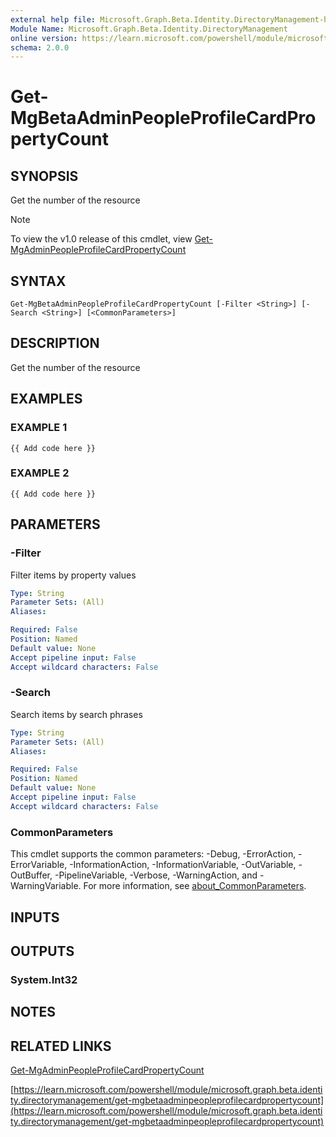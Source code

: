 ```yaml
---
external help file: Microsoft.Graph.Beta.Identity.DirectoryManagement-help.xml
Module Name: Microsoft.Graph.Beta.Identity.DirectoryManagement
online version: https://learn.microsoft.com/powershell/module/microsoft.graph.beta.identity.directorymanagement/get-mgbetaadminpeopleprofilecardpropertycount
schema: 2.0.0
---
```


# Get-MgBetaAdminPeopleProfileCardPropertyCount

## SYNOPSIS
Get the number of the resource

> [!NOTE]
> To view the v1.0 release of this cmdlet, view [Get-MgAdminPeopleProfileCardPropertyCount](/powershell/module/Microsoft.Graph.Identity.DirectoryManagement/Get-MgAdminPeopleProfileCardPropertyCount?view=graph-powershell-1.0)

## SYNTAX

```
Get-MgBetaAdminPeopleProfileCardPropertyCount [-Filter <String>] [-Search <String>] [<CommonParameters>]
```

## DESCRIPTION
Get the number of the resource

## EXAMPLES

### EXAMPLE 1
```
{{ Add code here }}
```

### EXAMPLE 2
```
{{ Add code here }}
```

## PARAMETERS

### -Filter
Filter items by property values

```yaml
Type: String
Parameter Sets: (All)
Aliases:

Required: False
Position: Named
Default value: None
Accept pipeline input: False
Accept wildcard characters: False
```

### -Search
Search items by search phrases

```yaml
Type: String
Parameter Sets: (All)
Aliases:

Required: False
Position: Named
Default value: None
Accept pipeline input: False
Accept wildcard characters: False
```

### CommonParameters
This cmdlet supports the common parameters: -Debug, -ErrorAction, -ErrorVariable, -InformationAction, -InformationVariable, -OutVariable, -OutBuffer, -PipelineVariable, -Verbose, -WarningAction, and -WarningVariable. For more information, see [about_CommonParameters](http://go.microsoft.com/fwlink/?LinkID=113216).

## INPUTS

## OUTPUTS

### System.Int32
## NOTES

## RELATED LINKS
[Get-MgAdminPeopleProfileCardPropertyCount](/powershell/module/Microsoft.Graph.Identity.DirectoryManagement/Get-MgAdminPeopleProfileCardPropertyCount?view=graph-powershell-1.0)

[https://learn.microsoft.com/powershell/module/microsoft.graph.beta.identity.directorymanagement/get-mgbetaadminpeopleprofilecardpropertycount](https://learn.microsoft.com/powershell/module/microsoft.graph.beta.identity.directorymanagement/get-mgbetaadminpeopleprofilecardpropertycount)

